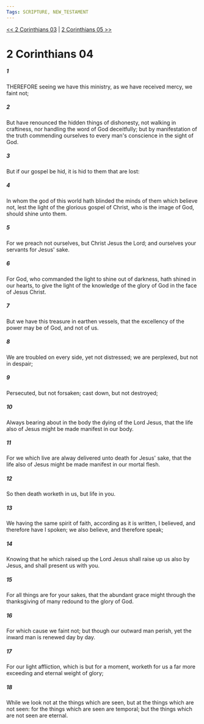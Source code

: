 ```yaml
---
Tags: SCRIPTURE, NEW_TESTAMENT
---
```


[<< 2 Corinthians 03](NEW_TESTAMENT/08_2_Corinthians/2_Corinthians_03.md) | [2 Corinthians 05 >>](NEW_TESTAMENT/08_2_Corinthians/2_Corinthians_05.md)

# 2 Corinthians 04

##### 1

THEREFORE seeing we have this ministry, as we have received mercy, we faint not;

##### 2

But have renounced the hidden things of dishonesty, not walking in craftiness, nor handling the word of God deceitfully; but by manifestation of the truth commending ourselves to every man's conscience in the sight of God.

##### 3

But if our gospel be hid, it is hid to them that are lost:

##### 4

In whom the god of this world hath blinded the minds of them which believe not, lest the light of the glorious gospel of Christ, who is the image of God, should shine unto them.

##### 5

For we preach not ourselves, but Christ Jesus the Lord; and ourselves your servants for Jesus' sake.

##### 6

For God, who commanded the light to shine out of darkness, hath shined in our hearts, to give the light of the knowledge of the glory of God in the face of Jesus Christ.

##### 7

But we have this treasure in earthen vessels, that the excellency of the power may be of God, and not of us.

##### 8

We are troubled on every side, yet not distressed; we are perplexed, but not in despair;

##### 9

Persecuted, but not forsaken; cast down, but not destroyed;

##### 10

Always bearing about in the body the dying of the Lord Jesus, that the life also of Jesus might be made manifest in our body.

##### 11

For we which live are alway delivered unto death for Jesus' sake, that the life also of Jesus might be made manifest in our mortal flesh.

##### 12

So then death worketh in us, but life in you.

##### 13

We having the same spirit of faith, according as it is written, I believed, and therefore have I spoken; we also believe, and therefore speak;

##### 14

Knowing that he which raised up the Lord Jesus shall raise up us also by Jesus, and shall present us with you.

##### 15

For all things are for your sakes, that the abundant grace might through the thanksgiving of many redound to the glory of God.

##### 16

For which cause we faint not; but though our outward man perish, yet the inward man is renewed day by day.

##### 17

For our light affliction, which is but for a moment, worketh for us a far more exceeding and eternal weight of glory;

##### 18

While we look not at the things which are seen, but at the things which are not seen: for the things which are seen are temporal; but the things which are not seen are eternal.
